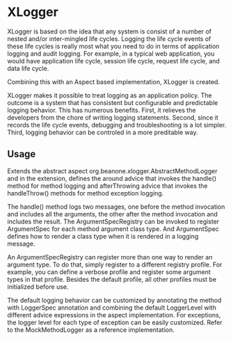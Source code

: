 # XLogger

XLogger is based on the idea that any system is consist of a number of nested and/or inter-mingled life cycles. Logging the life cycle events of these life cycles is really most what you need to do in terms of application logging and audit logging. For example, in a typical web application, you would have application life cycle, session life cycle, request life cycle, and data life cycle.

Combining this with an Aspect based implementation, XLogger is created.

XLogger makes it possible to treat logging as an application policy. The outcome is a system that has consistent but configurable and predictable logging behavior. This has numerous benefits. First, it relieves the developers from the chore of writing logging statements. Second, since it records the life cycle events, debugging and troubleshooting is a lot simpler. Third, logging behavior can be controled in a more preditable way.

## Usage

Extends the abstract aspect org.beanone.xlogger.AbstractMethodLogger and in the extension, defines the around advice that invokes the handle() method for method logging and afterThrowing advice that invokes the handleThrow() methods for method exception logging. 

The handle() method logs two messages, one before the method invocation and includes all the arguments, the other after the method invocation and includes the result. The ArgumentSpecRegistry can be invoked to register ArgumentSpec for each method argument class type. And ArgumentSpec defines how to render a class type when it is rendered in a logging message.

An ArgumentSpecRegistry can register more than one way to render an argument type. To do that, simply register to a different registry profile. For example, you can define a verbose profile and register some argument types in that profile. Besides the default profile, all other profiles must be initialized before use.

The default logging behavior can be customized by annotating the method with LoggerSpec annotation and combining the default LoggerLevel with different advice expressions in the aspect implementation. For exceptions, the logger level for each type of exception can be easily customized. Refer to the MockMethodLogger as a reference implementation. 
